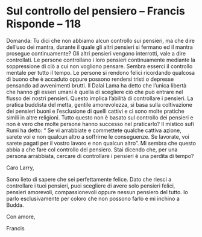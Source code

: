 # Sul controllo del pensiero – Francis Risponde – 118

Domanda: Tu dici che non abbiamo alcun controllo sui pensieri, ma che dire dell’uso dei mantra, durante il quale gli altri pensieri si fermano ed il mantra prosegue continuamente? Gli altri pensieri vengono interrotti, vale a dire controllati. Le persone controllano i loro pensieri continuamente mediante la soppressione di ciò a cui non vogliono pensare. Sembra esserci il controllo mentale per tutto il tempo. Le persone si rendono felici ricordando qualcosa di buono che è accaduto oppure possono rendersi tristi o depresse pensando ad avvenimenti brutti. Il Dalai Lama ha detto che l’unica libertà che hanno gli esseri umani è quella di scegliere ciò che può entrare nel flusso dei nostri pensieri. Questo implica l’abilità di controllare i pensieri. La pratica buddista del metta, gentile amorevolezza, si basa sulla coltivazione dei pensieri buoni e l’esclusione di quelli cattivi e ci sono molte pratiche simili in altre religioni. Tutto questo non è basato sul controllo dei pensieri e non è vero che molte persone hanno successo nel praticarlo? Il mistico sufi Rumi ha detto: “ Se vi arrabbiate e commettete qualche cattiva azione, sarete voi e non qualcun altro a soffrirne le conseguenze. Se lavorate, voi sarete pagati per il vostro lavoro e non qualcun altro”. Mi sembra che questo abbia a che fare col controllo del pensiero. Stai dicendo che, per una persona arrabbiata, cercare di controllare i pensieri è una perdita di tempo?

Caro Larry,

Sono lieto di sapere che sei perfettamente felice. Dato che riesci a controllare i tuoi pensieri, puoi scegliere di avere solo pensieri felici, pensieri amorevoli, compassionevoli oppure nessun pensiero del tutto. Io parlo esclusivamente per coloro che non possono farlo e mi inchino a Budda.

Con amore,

Francis

